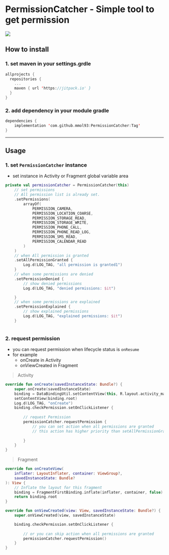 # PermissionCatcher - Simple tool to get permission

[![](https://jitpack.io/v/mmol93/PermissionCatcher.svg)](https://jitpack.io/#mmol93/PermissionCatcher)

## How to install

### 1. set maven in your settings.grdle
``` kotlin 
allprojects {
  repositories {
    ...
    maven { url 'https://jitpack.io' }
  }
}
```


### 2. add dependency in your module gradle
``` kotlin
dependencies {
    implementation 'com.github.mmol93:PermissionCatcher:Tag'
}
```

---------

## Usage
### 1. set `PermissionCatcher` instance
* set instance in Activity or Fragment global variable area

``` kotlin
private val permissionCatcher = PermissionCatcher(this)
    // set permissions
    // All permission list is already set.
    .setPermissions(
        arrayOf(
            PERMISSION_CAMERA,
            PERMISSION_LOCATION_COARSE,
            PERMISSION_STORAGE_READ,
            PERMISSION_STORAGE_WRITE,
            PERMISSION_PHONE_CALL,
            PERMISSION_PHONE_READ_LOG,
            PERMISSION_SMS_READ,
            PERMISSION_CALENDAR_READ
        )
    )
    // when All permission is granted
    .setAllPermissionGranted {
        Log.d(LOG_TAG, "all permission is granted1")
    }
    // when some permissions are denied
    .setPermissionDenied {
        // show denied permissions
        Log.d(LOG_TAG, "denied permissions: $it")

    }
    // when some permissions are explained
    .setPermissionExplained {
        // show explained permissions
        Log.d(LOG_TAG, "explained permissions: $it")
    }
        
```

### 2. request permission
* you can request permission when lifecycle status is `onResume`
* for example
   * onCreate in Activity
   * onViewCreated in Fragment

> Activity
``` kotlin
override fun onCreate(savedInstanceState: Bundle?) {
    super.onCreate(savedInstanceState)
    binding = DataBindingUtil.setContentView(this, R.layout.activity_main)
    setContentView(binding.root)
    Log.d(LOG_TAG, "onCreate")
    binding.checkPermission.setOnClickListener {
    
        // request Permission
        permissionCatcher.requestPermission {
            // you can set action when all permissions are granted
            // this action has higher priority than setAllPermissionGranted function.
            
        }
    }
}
```

> Fragment
``` kotlin
override fun onCreateView(
    inflater: LayoutInflater, container: ViewGroup?,
    savedInstanceState: Bundle?
): View {
    // Inflate the layout for this fragment
    binding = FragmentFirstBinding.inflate(inflater, container, false)
    return binding.root
}

override fun onViewCreated(view: View, savedInstanceState: Bundle?) {
    super.onViewCreated(view, savedInstanceState)

    binding.checkPermission.setOnClickListener {
    
        // or you can skip action when all permissions are granted
        permissionCatcher.requestPermission()
    }
}
```
